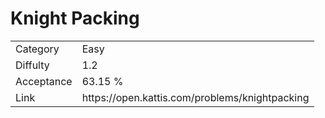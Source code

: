 # Knight Packing

<table>
    <tr>
        <td>Category</td>
        <td>Easy</td>
    </tr>
    <tr>
        <td>Diffulty</td>
        <td>1.2</td>
    </tr>
    <tr>
        <td>Acceptance</td>
        <td>63.15 %</td>
    </tr>
    <tr>
        <td>Link</td>
        <td>https://open.kattis.com/problems/knightpacking</td>
    </tr>
</table>